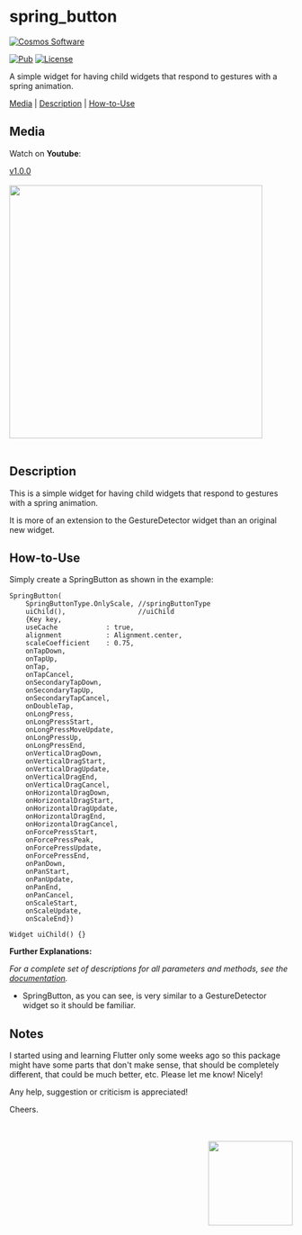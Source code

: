 # spring_button

[comment]: <> (Badges)
<a href="https://www.cosmossoftware.coffee">
   <img alt="Cosmos Software" src="https://img.shields.io/badge/Cosmos%20Software-Love%20Code-red" />
</a>

[![Pub](https://img.shields.io/pub/v/spring_button?color=g)](https://pub.dev/packages/spring_button)
[![License](https://img.shields.io/github/license/aliyigitbireroglu/flutter-spring-button?color=blue)](https://github.com/aliyigitbireroglu/flutter-spring-button/blob/master/LICENSE)

[comment]: <> (Introduction)
A simple widget for having child widgets that respond to gestures with a spring animation.

[comment]: <> (ToC)
[Media](#media) | [Description](#description) | [How-to-Use](#howtouse)


[comment]: <> (Media)
<a name="media"></a>
## Media

Watch on **Youtube**:

[v1.0.0](https://youtu.be/MMG1sfj43E0)
<br><br>
<img src="https://www.cosmossoftware.coffee/Common/Portfolio/GIFs/FlutterSpringButton.gif" height="450" max-height="450"/>
<br><br>


[comment]: <> (Description)
<a name="description"></a>
## Description
This is a simple widget for having child widgets that respond to gestures with a spring animation.

It is more of an extension to the GestureDetector widget than an original new widget.


[comment]: <> (How-to-Use)
<a name="howtouse"></a>
## How-to-Use
Simply create a SpringButton as shown in the example:

```
SpringButton(
    SpringButtonType.OnlyScale, //springButtonType
    uiChild(),                  //uiChild
    {Key key,
    useCache            : true,
    alignment           : Alignment.center,
    scaleCoefficient    : 0.75,
    onTapDown,
    onTapUp,
    onTap,
    onTapCancel,
    onSecondaryTapDown,
    onSecondaryTapUp,
    onSecondaryTapCancel,
    onDoubleTap,
    onLongPress,
    onLongPressStart,
    onLongPressMoveUpdate,
    onLongPressUp,
    onLongPressEnd,
    onVerticalDragDown,
    onVerticalDragStart,
    onVerticalDragUpdate,
    onVerticalDragEnd,
    onVerticalDragCancel,
    onHorizontalDragDown,
    onHorizontalDragStart,
    onHorizontalDragUpdate,
    onHorizontalDragEnd,
    onHorizontalDragCancel,
    onForcePressStart,
    onForcePressPeak,
    onForcePressUpdate,
    onForcePressEnd,
    onPanDown,
    onPanStart,
    onPanUpdate,
    onPanEnd,
    onPanCancel,
    onScaleStart,
    onScaleUpdate,
    onScaleEnd})
    
Widget uiChild() {}
```

**Further Explanations:**

*For a complete set of descriptions for all parameters and methods, see the [documentation](https://pub.dev/documentation/spring_button/latest/).*

* SpringButton, as you can see, is very similar to a GestureDetector widget so it should be familiar.


[comment]: <> (Notes)
## Notes
I started using and learning Flutter only some weeks ago so this package might have some parts that don't make sense, that should be completely 
different, that could be much better, etc. Please let me know! Nicely! 

Any help, suggestion or criticism is appreciated! 

Cheers.

[comment]: <> (CosmosSoftware)
<br><br>
<img align="right" src="https://www.cosmossoftware.coffee/Common/Images/CosmosSoftwareIconTransparent.png" width="150" height="150"/>
<br><br>
